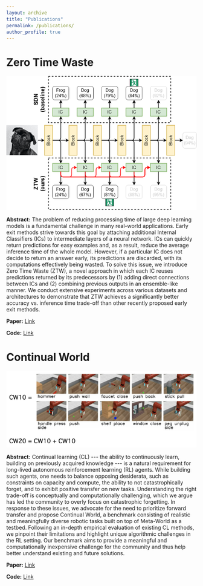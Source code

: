 ```yaml
---
layout: archive
title: "Publications"
permalink: /publications/
author_profile: true
---
```


Zero Time Waste
====
![Scheme of the Zero Time Waste model](/images/ztw.png)


**Abstract:** The problem of reducing processing time of large deep learning models is a fundamental challenge in many real-world applications. Early exit methods strive towards this goal by attaching additional Internal Classifiers (ICs) to intermediate layers of a neural network. ICs can quickly return predictions for easy examples and, as a result, reduce the average inference time of the whole model. However, if a particular IC does not decide to return an answer early, its predictions are discarded, with its computations effectively being wasted. To solve this issue, we introduce Zero Time Waste (ZTW), a novel approach in which each IC reuses predictions returned by its predecessors by (1) adding direct connections between ICs and (2) combining previous outputs in an ensemble-like manner. We conduct extensive experiments across various datasets and architectures to demonstrate that ZTW achieves a significantly better accuracy vs. inference time trade-off than other recently proposed early exit methods.

**Paper:** [Link](https://arxiv.org/abs/2106.05409)

**Code:** [Link](https://github.com/gmum/Zero-Time-Waste)



Continual World
====
![CW20 from Continual World](/images/continual_world.png)


**Abstract:** Continual learning (CL) --- the ability to continuously learn, building on previously acquired knowledge --- is a natural requirement for long-lived autonomous reinforcement learning (RL) agents. While building such agents, one needs to balance opposing desiderata, such as constraints on capacity and compute, the ability to not catastrophically forget, and to exhibit positive transfer on new tasks. Understanding the right trade-off is conceptually and computationally challenging, which we argue has led the community to overly focus on catastrophic forgetting.  In response to these issues, we advocate for the need to prioritize forward transfer and propose Continual World, a benchmark consisting of realistic and meaningfully diverse robotic tasks built on top of Meta-World as a testbed. Following an in-depth empirical evaluation of existing CL methods, we pinpoint their limitations and highlight unique algorithmic challenges in the RL setting. Our benchmark aims to provide a meaningful and computationally inexpensive challenge for the community and thus help better understand existing and future solutions.

**Paper:** [Link](https://arxiv.org/abs/2105.10919)

**Code:** [Link](https://github.com/awarelab/continual_world)

